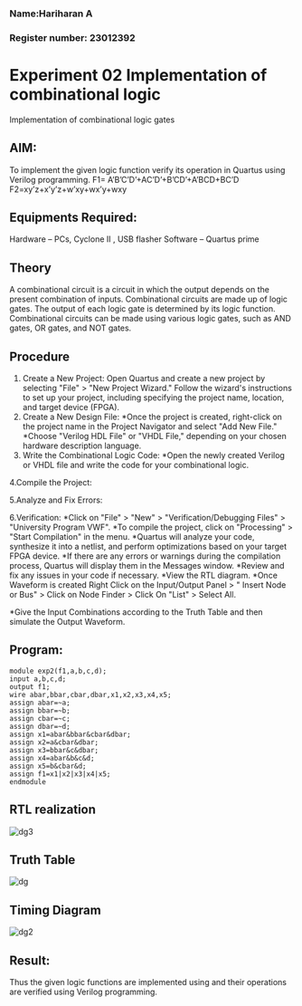 ### Name:Hariharan A
### Register number: 23012392
# Experiment 02 Implementation of combinational logic
Implementation of combinational logic gates
 
## AIM:
To implement the given logic function verify its operation in Quartus using Verilog programming.
 F1= A’B’C’D’+AC’D’+B’CD’+A’BCD+BC’D
F2=xy’z+x’y’z+w’xy+wx’y+wxy
 
 
 
## Equipments Required:
Hardware – PCs, Cyclone II , USB flasher Software – Quartus prime


## Theory
 A combinational circuit is a circuit in which the output depends on the present
combination of inputs. Combinational circuits are made up of logic gates. The output of
each logic gate is determined by its logic function. Combinational circuits can be made
using various logic gates, such as AND gates, OR gates, and NOT gates.

## Procedure
1. Create a New Project:
Open Quartus and create a new project by selecting "File" > "New Project
Wizard."
Follow the wizard's instructions to set up your project, including specifying the
project name, location, and target device (FPGA).
2. Create a New Design File:
*Once the project is created, right-click on the project name in the Project Navigator
and select "Add New File."
*Choose "Verilog HDL File" or "VHDL File," depending on your chosen hardware
description language.
3. Write the Combinational Logic Code:
*Open the newly created Verilog or VHDL file and write the code for your
combinational logic.

 4.Compile the Project:

 5.Analyze and Fix Errors:

 6.Verification: *Click on "File" > "New" > "Verification/Debugging Files" > "University
Program VWF".
*To compile the project, click on "Processing" > "Start Compilation" in the
menu.
*Quartus will analyze your code, synthesize it into a netlist, and perform
optimizations based on your target FPGA device.
*If there are any errors or warnings during the compilation process,
Quartus will display them in the Messages window.
*Review and fix any issues in your code if necessary.
*View the RTL diagram.
*Once Waveform is created Right Click on the Input/Output Panel > " Insert
Node or Bus" > Click on Node Finder > Click On "List" > Select All.

*Give the Input Combinations according to the Truth Table and then simulate
the Output Waveform.
## Program:
```
module exp2(f1,a,b,c,d);
input a,b,c,d;
output f1;
wire abar,bbar,cbar,dbar,x1,x2,x3,x4,x5;
assign abar=~a;
assign bbar=~b;
assign cbar=~c;
assign dbar=~d;
assign x1=abar&bbar&cbar&dbar;
assign x2=a&cbar&dbar;
assign x3=bbar&c&dbar;
assign x4=abar&b&c&d;
assign x5=b&cbar&d;
assign f1=x1|x2|x3|x4|x5;
endmodule
```

## RTL realization
![dg3](https://github.com/hariharana59/Experiment--02-Implementation-of-combinational-logic-/assets/144980130/14d5d132-ee9f-4b09-930d-51d235117ce1)

## Truth Table
![dg](https://github.com/hariharana59/Experiment--02-Implementation-of-combinational-logic-/assets/144980130/5a3bcc09-c3c1-48ce-a74c-90b07db662e1)

## Timing Diagram
![dg2](https://github.com/hariharana59/Experiment--02-Implementation-of-combinational-logic-/assets/144980130/1e46ebcf-a860-49c8-b09f-a2db8d2a030e)

## Result:
Thus the given logic functions are implemented using  and their operations are verified using Verilog programming.
